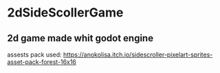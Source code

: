 # 2dSideScollerGame

## 2d game made whit godot engine

assests pack used: https://anokolisa.itch.io/sidescroller-pixelart-sprites-asset-pack-forest-16x16

